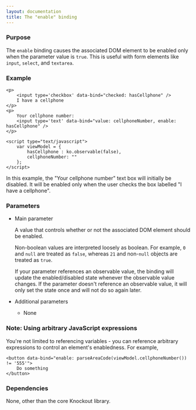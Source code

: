 ```yaml
---
layout: documentation
title: The "enable" binding
---
```


### Purpose
The `enable` binding causes the associated DOM element to be enabled only when the parameter value is `true`. This is useful with form elements like `input`, `select`, and `textarea`.

### Example
    <p>
        <input type='checkbox' data-bind="checked: hasCellphone" />
        I have a cellphone
    </p>
    <p>
        Your cellphone number:
        <input type='text' data-bind="value: cellphoneNumber, enable: hasCellphone" />
    </p>
    
    <script type="text/javascript">
        var viewModel = {
            hasCellphone : ko.observable(false),
            cellphoneNumber: ""
        };
    </script>

In this example, the "Your cellphone number" text box will initially be disabled. It will be enabled only when the user checks the box labelled "I have a cellphone".

### Parameters

 * Main parameter
   
   A value that controls whether or not the associated DOM element should be enabled.
   
   Non-boolean values are interpreted loosely as boolean. For example, `0` and `null` are treated as `false`, whereas `21` and non-`null` objects are treated as `true`.
   
   If your parameter references an observable value, the binding will update the enabled/disabled state whenever the observable value changes. If the parameter doesn't reference an observable value, it will only set the state once and will not do so again later.   
      
 * Additional parameters 

   * None

### Note: Using arbitrary JavaScript expressions

You're not limited to referencing variables - you can reference arbitrary expressions to control an element's enabledness. For example,

    <button data-bind="enable: parseAreaCode(viewModel.cellphoneNumber()) != '555'">
        Do something
    </button>

### Dependencies

None, other than the core Knockout library.